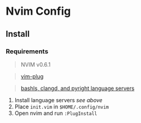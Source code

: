 # Nvim Config
## Install
### Requirements
> NVIM v0.6.1

> [vim-plug](https://github.com/junegunn/vim-plug) 

> [bashls, clangd, and pyright language servers](https://github.com/neovim/nvim-lspconfig/blob/master/doc/server_configurations.md) 

1. Install language servers *see above* 
2. Place `init.vim` in `$HOME/.config/nvim`
3. Open nvim and run `:PlugInstall`
